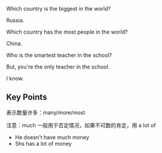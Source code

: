 Which country is the biggest in the world?

Russia.

Which country has the most people in the world?

China.

Who is the smartest teacher in the school?

But, you're the only teacher in the school.

I know.

## Key Points
表示数量许多：many/more/most

注意：much 一般用于否定情况，如果不可数的肯定，用 a lot of
- He doesn't have much money
- Shs has a lot of money
